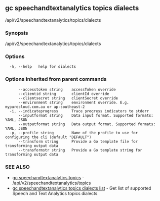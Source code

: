 ## gc speechandtextanalytics topics dialects

/api/v2/speechandtextanalytics/topics/dialects

### Synopsis

/api/v2/speechandtextanalytics/topics/dialects

### Options

```
  -h, --help   help for dialects
```

### Options inherited from parent commands

```
      --accesstoken string    accessToken override
      --clientid string       clientId override
      --clientsecret string   clientSecret override
      --environment string    environment override. E.g. mypurecloud.com.au or ap-southeast-2
  -i, --indicateprogress      Trace progress indicators to stderr
      --inputformat string    Data input format. Supported formats: YAML, JSON
      --outputformat string   Data output format. Supported formats: YAML, JSON
  -p, --profile string        Name of the profile to use for configuring the cli (default "DEFAULT")
      --transform string      Provide a Go template file for transforming output data
      --transformstr string   Provide a Go template string for transforming output data
```

### SEE ALSO

* [gc speechandtextanalytics topics](gc_speechandtextanalytics_topics.html)	 - /api/v2/speechandtextanalytics/topics
* [gc speechandtextanalytics topics dialects list](gc_speechandtextanalytics_topics_dialects_list.html)	 - Get list of supported Speech and Text Analytics topics dialects


